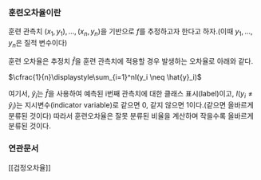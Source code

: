 ### 훈련오차율이란
훈련 관측치 ${(x_1, y_1), ..., (x_n, y_n)}$을 기반으로 $f$를 추정하고자 한다고 하자.(이때 $y_1, ..., y_n$은 질적 변수이다)  

훈련 오차율은 추정치 $\hat{f}$을 훈련 관측치에 적용할 경우 발생하는 오차율로 아래와 같다.

$\cfrac{1}{n}\displaystyle\sum_{i=1}^nI(y_i \neq \hat{y}_i)$

여기서, $\hat{y}_i$는 $\hat{f}$을 사용하여 예측된 i번째 관측치에 대한 클래스 표시(label)이고, $I(y_i \neq \hat{y}_i)$는 지시변수(indicator variable)로 같으면 0, 같지 않으면 1이다.(같으면 올바르게 분류된 것이다)
따라서 훈련오차율은 잘못 분류된 비율을 계산하며 작을수록 올바르게 분류된 것이다.

### 연관문서
[[검정오차율]]